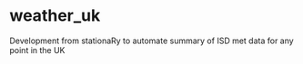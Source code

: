 # weather_uk
Development from stationaRy to automate summary of ISD met data for any point in the UK
